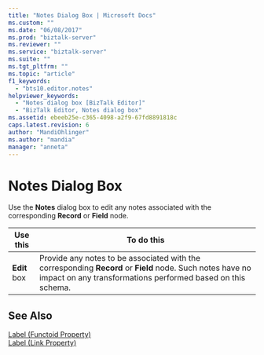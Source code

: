 ```yaml
---
title: "Notes Dialog Box | Microsoft Docs"
ms.custom: ""
ms.date: "06/08/2017"
ms.prod: "biztalk-server"
ms.reviewer: ""
ms.service: "biztalk-server"
ms.suite: ""
ms.tgt_pltfrm: ""
ms.topic: "article"
f1_keywords: 
  - "bts10.editor.notes"
helpviewer_keywords: 
  - "Notes dialog box [BizTalk Editor]"
  - "BizTalk Editor, Notes dialog box"
ms.assetid: ebeeb25e-c365-4098-a2f9-67fd8891818c
caps.latest.revision: 6
author: "MandiOhlinger"
ms.author: "mandia"
manager: "anneta"
---
```

# Notes Dialog Box
Use the **Notes** dialog box to edit any notes associated with the corresponding **Record** or **Field** node.  
  
|Use this|To do this|  
|--------------|----------------|  
|**Edit** box|Provide any notes to be associated with the corresponding **Record** or **Field** node. Such notes have no impact on any transformations performed based on this schema.|  
  
## See Also  
 [Label (Functoid Property)](../core/label-functoid-property.md)   
 [Label (Link Property)](../core/label-link-property.md)